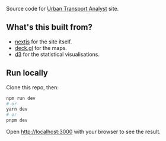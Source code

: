 Source code for [Urban Transport Analyst](https://urbananalyst.vercel.app) site.

## What's this built from?

- [nextjs](https://nextjs.org) for the site itself.
- [deck.gl](https://deck.gl) for the maps.
- [d3](https://d3js.org) for the statistical visualisations.

## Run locally

Clone this repo, then:

```bash
npm run dev
# or
yarn dev
# or
pnpm dev
```

Open [http://localhost:3000](http://localhost:3000) with your browser to see the result.
